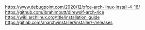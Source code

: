 https://www.debugpoint.com/2020/12/xfce-arch-linux-install-4-16/
https://github.com/ibrahimbutt/direwolf-arch-rice
https://wiki.archlinux.org/title/installation_guide
https://gitlab.com/anarchyinstaller/installer/-/releases